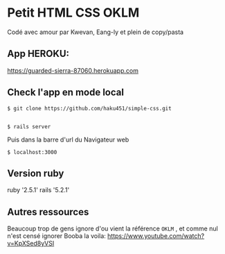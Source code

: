 # Petit HTML CSS OKLM

Codé avec amour par Kwevan, Eang-ly et plein de copy/pasta

## App HEROKU:
https://guarded-sierra-87060.herokuapp.com

## Check l'app en mode local

```
$ git clone https://github.com/haku451/simple-css.git
```
```

$ rails server
```
Puis dans la barre d'url du Navigateur web
```
$ localhost:3000
```


## Version ruby
ruby '2.5.1'
rails '5.2.1'

## Autres ressources

Beaucoup trop de gens ignore d'ou vient la référence ```OKLM``` , et comme nul n'est censé ignorer Booba la voila:
https://www.youtube.com/watch?v=KpXSed8yVSI

